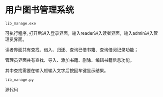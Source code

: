 # 用户图书管理系统
`lib_manage.exe`

可执行程序, 打开后进入登录界面，输入reader进入读者界面，输入admin进入管理员界面。

读者界面共有查找、借入、归还、查询已借书籍、查询借阅记录功能；

管理员界面共有查找、导入、添加书籍、删除、编辑书籍信息功能。

其中查找需要在输入框输入文字后按回车键显示结果。

`lib_manage.py`

源代码
